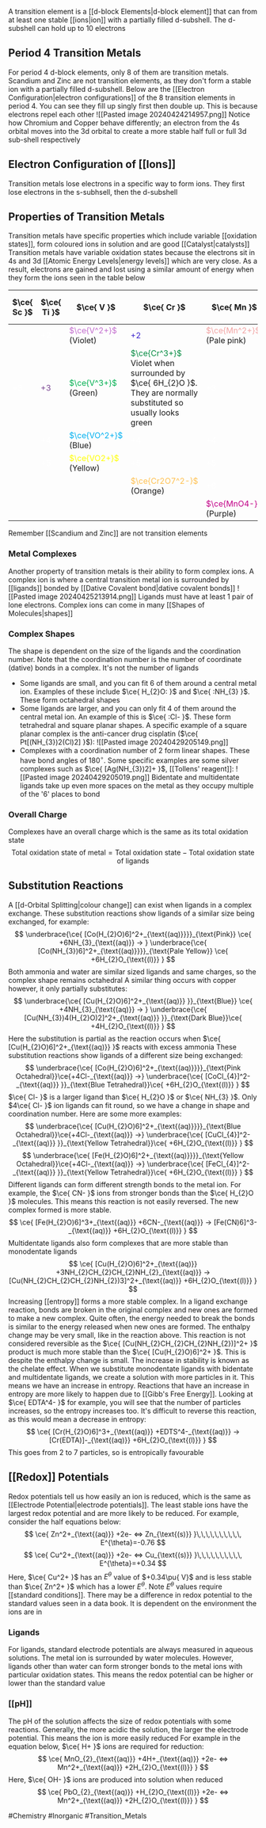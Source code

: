 A transition element is a [[d-block Elements|d-block element]] that can from at least one stable [[ions|ion]] with a partially filled d-subshell. The d-subshell can hold up to 10 electrons
## Period 4 Transition Metals
For period 4 d-block elements, only 8 of them are transition metals. Scandium and Zinc are not transition elements, as they don't form a stable ion with a partially filled d-subshell. Below are the [[Electron Configuration|electron configurations]] of the 8 transition elements in period 4. You can see they fill up singly first then double up. This is because electrons repel each other
![[Pasted image 20240424214957.png]]
Notice how Chromium and Copper behave differently; an electron from the $\text{4s}$ orbital moves into the $\text{3d}$ orbital to create a more stable half full or full $\text{3d}$ sub-shell respectively
## Electron Configuration of [[Ions]]
Transition metals lose electrons in a specific way to form ions. They first lose electrons in the $\text{s}$-subhsell, then the $\text{d}$-subshell
## Properties of Transition Metals
Transition metals have specific properties which include variable [[oxidation states]], form coloured ions in solution and are good [[Catalyst|catalysts]]
Transition metals have variable oxidation states because the electrons sit in $\text{4s}$ and $\text{3d}$ [[Atomic Energy Levels|energy levels]] which are very close. As a result, electrons are gained and lost using a similar amount of energy when they form the ions seen in the table below

| $\ce{ Sc }$                             | $\ce{ Ti }$                             | $\ce{ V }$                                                     | $\ce{ Cr }$                                                                                                                                             | $\ce{ Mn }$                                                        | $\ce{ Fe }$                                                         | $\ce{ Co }$                                                   | $\ce{ Ni }$                                                    | $\ce{ Cu }$                                                   | $\ce{ Zn }$                             |
| --------------------------------------- | --------------------------------------- | -------------------------------------------------------------- | ------------------------------------------------------------------------------------------------------------------------------------------------------- | ------------------------------------------------------------------ | ------------------------------------------------------------------- | ------------------------------------------------------------- | -------------------------------------------------------------- | ------------------------------------------------------------- | --------------------------------------- |
|                                         | <span style="color:#ffffff">$+2$</span> | <span style="color:#c36ecf">$\ce{V^2+}$</span><br>(Violet)<br> | <span style="color:#3c24cc">$+2$</span>                                                                                                                 | <span style="color:#f2a3a3">$\ce{Mn^2+}$</span><br>(Pale pink)<br> | <span style="color:#21d07c">$\ce{Fe^2+}$</span><br>(Pale Green)<br> | <span style="color:#ca5083">$\ce{Co^2+}$</span><br>(Pink)<br> | <span style="color:#00b050">$\ce{Ni^2+}$</span><br>(Green)<br> | <span style="color:#0070c0">$\ce{Cu^2+}$</span><br>(Blue)<br> | <span style="color:#ffffff">$+2$</span> |
| <span style="color:#ffffff">$+3$</span> | <span style="color:#7b4893">$+3$</span> | <span style="color:#00b050">$\ce{V^3+}$</span><br>(Green)<br>  | <span style="color:#048b41">$\ce{Cr^3+}$</span><br>Violet when surrounded by $\ce{ 6H_{2}O }$. They are normally substituted so usually looks green<br> | <span style="color:#ffffff">$+3$</span>                            | <span style="color:#b3c56b">$\ce{Fe^3+}$</span><br>(Yellow)<br>     | <span style="color:#b5a134">$+3$</span>                       | <span style="color:#ffffff">$+3$</span>                        | <span style="color:#ffffff">$+3$</span>                       |                                         |
|                                         | <span style="color:#ffffff">$+4$</span> | <span style="color:#00b0f0">$\ce{VO^2+}$</span><br>(Blue)<br>  | <span style="color:#ffffff">$+4$</span>                                                                                                                 | <span style="color:#ffffff">$+4$</span>                            | <span style="color:#ffffff">$+4$</span>                             | <span style="color:#ffffff">$+4$</span>                       | <span style="color:#ffffff">$+4$</span>                        |                                                               |                                         |
|                                         | <span style="color:#ffffff">$+5$</span> | <span style="color:#ffff00">$\ce{VO2+}$</span><br>(Yellow)<br> | <span style="color:#ffffff">$+5$</span>                                                                                                                 | <span style="color:#ffffff">$+5$</span>                            | <span style="color:#ffffff">$+5$</span>                             | <span style="color:#ffffff">$+5$</span>                       |                                                                |                                                               |                                         |
|                                         |                                         |                                                                | <span style="color:#ffc050">$\ce{Cr2O7^2-}$</span><br>(Orange)<br>                                                                                      | <span style="color:#ffffff">$+6$</span>                            | <span style="color:#ffffff">$+6$</span>                             |                                                               |                                                                |                                                               |                                         |
|                                         |                                         |                                                                |                                                                                                                                                         | <span style="color:#c20087">$\ce{MnO4-}$</span><br>(Purple)<br>    |                                                                     |                                                               |                                                                |                                                               |                                         |
Remember [[Scandium and Zinc]] are not transition elements
### Metal Complexes
Another property of transition metals is their ability to form complex ions. A complex ion is where a central transition metal ion is surrounded by [[ligands]] bonded by [[Dative Covalent bond|dative covalent bonds]]
![[Pasted image 20240425213914.png]]
Ligands must have at least 1 pair of lone electrons. Complex ions can come in many [[Shapes of Molecules|shapes]]
### Complex Shapes
The shape is dependent on the size of the ligands and the coordination number. Note that the coordination number is the number of coordinate (dative) bonds in a complex. It's not the number of ligands
- Some ligands are small, and you can fit 6 of them around a central metal ion. Examples of these include $\ce{ H_{2}O: }$ and $\ce{ :NH_{3} }$. These form octahedral shapes
- Some ligands are larger, and you can only fit 4 of them around the central metal ion. An example of this is $\ce{ :Cl- }$. These form tetrahedral and square planar shapes. A specific example of a square planar complex is the anti-cancer drug cisplatin ($\ce{ Pt[(NH_{3})2(Cl)2] }$):
    ![[Pasted image 20240429205149.png]]
- Complexes with a coordination number of 2 form linear shapes. These have bond angles of $180^{\circ}$. Some specific examples are some silver complexes such as $\ce{ [Ag(NH_{3})2]+ }$, [[Tollens' reagent]]:
    ![[Pasted image 20240429205019.png]]
Bidentate and multidentate ligands take up even more spaces on the metal as they occupy multiple of the '6' places to bond
### Overall Charge
Complexes have an overall charge which is the same as its total oxidation state
$$
\text{Total oxidation state of metal}=\text{Total oxidation state}-\text{Total oxidation state of ligands}
$$
## Substitution Reactions
A [[d-Orbital Splitting|colour change]] can exist when ligands in a complex exchange. These substitution reactions show ligands of a similar size being exchanged, for example:
$$
\underbrace{\ce{ [Co(H_{2}O)6]^2+_{\text{(aq)}}}}_{\text{Pink}} \ce{  +6NH_{3}_{\text{(aq)}} -> } \underbrace{\ce{ [Co(NH_{3})6]^2+_{\text{(aq)}}}}_{\text{Pale Yellow}} \ce{ +6H_{2}O_{\text{(l)}} }
$$
Both ammonia and water are similar sized ligands and same charges, so the complex shape remains octahedral
A similar thing occurs with copper however, it only partially substitutes:
$$
\underbrace{\ce{ [Cu(H_{2}O)6]^2+_{\text{(aq)}} }}_{\text{Blue}} \ce{ +4NH_{3}_{\text{(aq)}} -> } \underbrace{\ce{ [Cu(NH_{3})4(H_{2}O)2]^2+_{\text{(aq)}} }}_{\text{Dark Blue}}\ce{ +4H_{2}O_{\text{(l)}} }
$$
Here the substitution is partial as the reaction occurs when $\ce{ [Cu(H_{2}O)6]^2+_{\text{(aq)}} }$ reacts with excess ammonia
These substitution reactions show ligands of a different size being exchanged:
$$
\underbrace{\ce{  [Co(H_{2}O)6]^2+_{\text{(aq)}}}}_{\text{Pink Octahedral}}\ce{+4Cl-_{\text{(aq)}}  ->} \underbrace{\ce{ [CoCl_{4}]^2-_{\text{(aq)}} }}_{\text{Blue Tetrahedral}}\ce{ +6H_{2}O_{\text{(l)}} }
$$
$\ce{ Cl- }$ is a larger ligand than $\ce{ H_{2}O }$ or $\ce{ NH_{3} }$. Only $4\ce{ Cl- }$ ion ligands can fit round, so we have a change in shape and coordination number. Here are some more examples:
$$
\underbrace{\ce{  [Cu(H_{2}O)6]^2+_{\text{(aq)}}}}_{\text{Blue Octahedral}}\ce{+4Cl-_{\text{(aq)}}  ->} \underbrace{\ce{ [CuCl_{4}]^2-_{\text{(aq)}} }}_{\text{Yellow Tetrahedral}}\ce{ +6H_{2}O_{\text{(l)}} }
$$
$$
\underbrace{\ce{  [Fe(H_{2}O)6]^2+_{\text{(aq)}}}}_{\text{Yellow Octahedral}}\ce{+4Cl-_{\text{(aq)}}  ->} \underbrace{\ce{ [FeCl_{4}]^2-_{\text{(aq)}} }}_{\text{Yellow Tetrahedral}}\ce{ +6H_{2}O_{\text{(l)}} }
$$
Different ligands can form different strength bonds to the metal ion. For example, the $\ce{ CN- }$ ions from stronger bonds than the $\ce{ H_{2}O }$ molecules. This means this reaction is not easily reversed. The new complex formed is more stable. 
$$
\ce{ [Fe(H_{2}O)6]^3+_{\text{(aq)}} +6CN-_{\text{(aq)}} -> [Fe(CN)6]^3-_{\text{(aq)}} +6H_{2}O_{\text{(l)}} }
$$
Multidentate ligands also form complexes that are more stable than monodentate ligands
$$
\ce{ [Cu(H_{2}O)6]^2+_{\text{(aq)}} +3NH_{2}CH_{2}CH_{2}NH_{2}_{\text{(aq)}} -> [Cu(NH_{2}CH_{2}CH_{2}NH_{2})3]^2+_{\text{(aq)}} +6H_{2}O_{\text{(l)}} }
$$
Increasing [[entropy]] forms a more stable complex. In a ligand exchange reaction, bonds are broken in the original complex and new ones are formed to make a new complex. Quite often, the energy needed to break the bonds is similar to the energy released when new ones are formed. The enthalpy change may be very small, like in the reaction above. This reaction is not considered reversible as the $\ce{ [Cu(NH_{2}CH_{2}CH_{2}NH_{2})]^2+ }$ product is much more stable than the $\ce{ [Cu(H_{2}O)6]^2+ }$. This is despite the enthalpy change is small. The increase in stability is known as the chelate effect. When we substitute monodentate ligands with bidentate and multidentate ligands, we create a solution with more particles in it. This means we have an increase in entropy. Reactions that have an increase in entropy are more likely to happen due to [[Gibb's Free Energy]]. Looking at $\ce{ EDTA^4- }$ for example, you will see that the number of particles increases, so the entropy increases too. It's difficult to reverse this reaction, as this would mean a decrease in entropy:
$$
\ce{ [Cr(H_{2}O)6]^3+_{\text{(aq)}} +EDTS^4-_{\text{(aq)}} -> [Cr(EDTA)]-_{\text{(aq)}} +6H_{2}O_{\text{(l)}} }
$$
This goes from 2 to 7 particles, so is entropically favourable
## [[Redox]] Potentials
Redox potentials tell us how easily an ion is reduced, which is the same as [[Electrode Potential|electrode potentials]]. The least stable ions have the largest redox potential and are more likely to be reduced. For example, consider the half equations below:
$$
\ce{ Zn^2+_{\text{(aq)}} +2e- <=> Zn_{\text{(s)}} }\,\,\,\,\,\,\,\,\,\, E^{\theta}=-0.76
$$
$$
\ce{ Cu^2+_{\text{(aq)}} +2e- <=> Cu_{\text{(s)}} }\,\,\,\,\,\,\,\,\,\, E^{\theta}=+0.34
$$
Here, $\ce{ Cu^2+ }$ has an $E^{\theta}$ value of $+0.34\pu{ V}$ and is less stable than $\ce{ Zn^2+ }$ which has a lower $E^{\theta}$. Note $E^{\theta}$ values require [[standard conditions]]. There may be a difference in redox potential to the standard values seen in a data book. It is dependent on the environment the ions are in
### Ligands
For ligands, standard electrode potentials are always measured in aqueous solutions. The metal ion is surrounded by water molecules. However, ligands other than water can form stronger bonds to the metal ions with particular oxidation states. This means the redox potential can be higher or lower than the standard value
### [[pH]]
The pH of the solution affects the size of redox potentials with some reactions. Generally, the more acidic the solution, the larger the electrode potential. This means the ion is more easily reduced
For example in the equation below, $\ce{ H+ }$ ions are required for reduction:
$$
\ce{ MnO_{2}_{\text{(aq)}} +4H+_{\text{(aq)}} +2e- <=> Mn^2+_{\text{(aq)}} +2H_{2}O_{\text{(l)}} }
$$
Here, $\ce{ OH- }$ ions are produced into solution when reduced
$$
\ce{ PbO_{2}_{\text{(aq)}} +H_{2}O_{\text{(l)}} +2e- <=> Mn^2+_{\text{(aq)}} +2H_{2}O_{\text{(l)}} }
$$

#Chemistry #Inorganic #Transition_Metals 